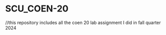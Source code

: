 # SCU_COEN-20

//this repository includes all the coen 20 lab assignment I did in fall quarter 2024  
